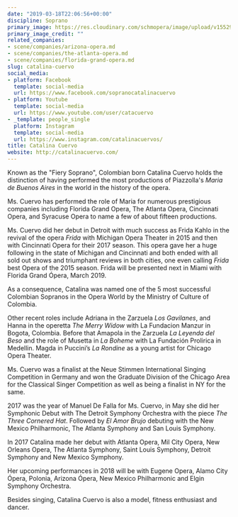 ```yaml
---
date: "2019-03-18T22:06:56+00:00"
discipline: Soprano
primary_image: https://res.cloudinary.com/schmopera/image/upload/v1552946649/media/2019/03/CatalinaCuervo.jpg
primary_image_credit: ""
related_companies:
- scene/companies/arizona-opera.md
- scene/companies/the-atlanta-opera.md
- scene/companies/florida-grand-opera.md
slug: catalina-cuervo
social_media:
- platform: Facebook
  template: social-media
  url: https://www.facebook.com/sopranocatalinacuervo
- platform: Youtube
  template: social-media
  url: https://www.youtube.com/user/catacuervo
- _template: people_single
  platform: Instagram
  template: social-media
  url: https://www.instagram.com/catalinacuervos/
title: Catalina Cuervo
website: http://catalinacuervo.com/
---
```

Known as the "Fiery Soprano", Colombian born Catalina Cuervo holds the distinction of having performed the most productions of Piazzolla's _Maria de Buenos Aires_ in the world in the history of the opera.

Ms. Cuervo has performed the role of Maria for numerous prestigious companies including Florida Grand Opera, The Atlanta Opera, Cincinnati Opera, and Syracuse Opera to name a few of about fifteen productions.

Ms. Cuervo did her debut in Detroit with much success as Frida Kahlo in the revival of the opera _Frida_ with Michigan Opera Theater in 2015 and then with Cincinnati Opera for their 2017 season. This opera gave her a huge following in the state of Michigan and Cincinnati and both ended with all sold out shows and triumphant reviews in both cities, one even calling _Frida_ best Opera of the 2015 season. Frida will be presented next in Miami with Florida Grand Ópera, March 2019.

As a consequence, Catalina was named one of the 5 most successful Colombian Sopranos in the Opera World by the Ministry of Culture of Colombia.

Other recent roles include Adriana in the Zarzuela _Los Gavilanes_, and Hanna in the operetta _The Merry Widow_ with La Fundacion Manzur in Bogota, Colombia. Before that Amapola in the Zarzuela _La Leyenda del Beso_ and the role of Musetta in _La Boheme_ with La Fundación Prolirica in Medellin. Magda in Puccini’s _La Rondine_ as a young artist for Chicago Opera Theater.

Ms. Cuervo was a finalist at the Neue Stimmen International Singing Competition in Germany and won the Graduate Division of the Chicago Area for the Classical Singer Competition as well as being a finalist in NY for the same.

2017 was the year of Manuel De Falla for Ms. Cuervo, in May she did her Symphonic Debut with The Detroit Symphony Orchestra with the piece _The Three Cornered Hat_. Followed by _El Amor Brujo_ debuting with the New Mexico Philharmonic, The Atlanta Symphony and San Louis Symphony.

In 2017 Catalina made her debut with Atlanta Opera, Mil City Opera, New Orleans Opera, The Atlanta Symphony, Saint Louis Symphony, Detroit Symphony and New Mexico Symphony.

Her upcoming performances in 2018 will be with Eugene Opera, Alamo City Ópera, Polonia, Arizona Ópera, New Mexico Philharmonic and Elgin Symphony Orchestra.

Besides singing, Catalina Cuervo is also a model, fitness enthusiast and dancer.